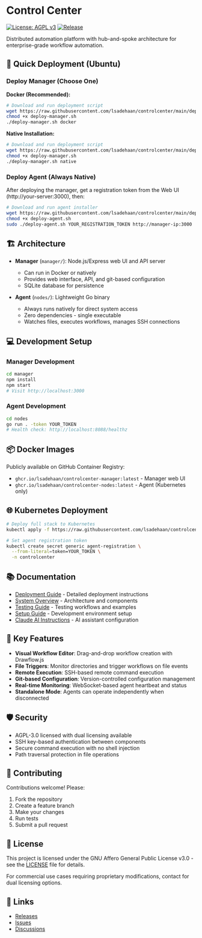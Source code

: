 # Control Center

[![License: AGPL v3](https://img.shields.io/badge/License-AGPL%20v3-blue.svg)](https://www.gnu.org/licenses/agpl-3.0)
[![Release](https://img.shields.io/github/v/release/lsadehaan/controlcenter)](https://github.com/lsadehaan/controlcenter/releases)

Distributed automation platform with hub-and-spoke architecture for enterprise-grade workflow automation.

## 🚀 Quick Deployment (Ubuntu)

### Deploy Manager (Choose One)

**Docker (Recommended):**
```bash
# Download and run deployment script
wget https://raw.githubusercontent.com/lsadehaan/controlcenter/main/deploy/deploy-manager.sh
chmod +x deploy-manager.sh
./deploy-manager.sh docker
```

**Native Installation:**
```bash
# Download and run deployment script
wget https://raw.githubusercontent.com/lsadehaan/controlcenter/main/deploy/deploy-manager.sh
chmod +x deploy-manager.sh
./deploy-manager.sh native
```

### Deploy Agent (Always Native)

After deploying the manager, get a registration token from the Web UI (http://your-server:3000), then:

```bash
# Download and run agent installer
wget https://raw.githubusercontent.com/lsadehaan/controlcenter/main/deploy/deploy-agent.sh
chmod +x deploy-agent.sh
sudo ./deploy-agent.sh YOUR_REGISTRATION_TOKEN http://manager-ip:3000
```

## 🏗️ Architecture

- **Manager** (`manager/`): Node.js/Express web UI and API server
  - Can run in Docker or natively
  - Provides web interface, API, and git-based configuration
  - SQLite database for persistence

- **Agent** (`nodes/`): Lightweight Go binary
  - Always runs natively for direct system access
  - Zero dependencies - single executable
  - Watches files, executes workflows, manages SSH connections

## 💻 Development Setup

### Manager Development
```bash
cd manager
npm install
npm start
# Visit http://localhost:3000
```

### Agent Development
```bash
cd nodes
go run . -token YOUR_TOKEN
# Health check: http://localhost:8088/healthz
```

## 📦 Docker Images

Publicly available on GitHub Container Registry:
- `ghcr.io/lsadehaan/controlcenter-manager:latest` - Manager web UI
- `ghcr.io/lsadehaan/controlcenter-nodes:latest` - Agent (Kubernetes only)

## 🌐 Kubernetes Deployment

```bash
# Deploy full stack to Kubernetes
kubectl apply -f https://raw.githubusercontent.com/lsadehaan/controlcenter/main/deploy/kubernetes/controlcenter-k8s.yaml

# Set agent registration token
kubectl create secret generic agent-registration \
  --from-literal=token=YOUR_TOKEN \
  -n controlcenter
```

## 📚 Documentation

- [Deployment Guide](DEPLOYMENT.md) - Detailed deployment instructions
- [System Overview](SYSTEM_OVERVIEW.md) - Architecture and components
- [Testing Guide](TESTING.md) - Testing workflows and examples
- [Setup Guide](SETUP.md) - Development environment setup
- [Claude AI Instructions](CLAUDE.md) - AI assistant configuration

## 🔧 Key Features

- **Visual Workflow Editor**: Drag-and-drop workflow creation with Drawflow.js
- **File Triggers**: Monitor directories and trigger workflows on file events
- **Remote Execution**: SSH-based remote command execution
- **Git-based Configuration**: Version-controlled configuration management
- **Real-time Monitoring**: WebSocket-based agent heartbeat and status
- **Standalone Mode**: Agents can operate independently when disconnected

## 🛡️ Security

- AGPL-3.0 licensed with dual licensing available
- SSH key-based authentication between components
- Secure command execution with no shell injection
- Path traversal protection in file operations

## 🤝 Contributing

Contributions welcome! Please:
1. Fork the repository
2. Create a feature branch
3. Make your changes
4. Run tests
5. Submit a pull request

## 📄 License

This project is licensed under the GNU Affero General Public License v3.0 - see the [LICENSE](LICENSE) file for details.

For commercial use cases requiring proprietary modifications, contact for dual licensing options.

## 🔗 Links

- [Releases](https://github.com/lsadehaan/controlcenter/releases)
- [Issues](https://github.com/lsadehaan/controlcenter/issues)
- [Discussions](https://github.com/lsadehaan/controlcenter/discussions)
